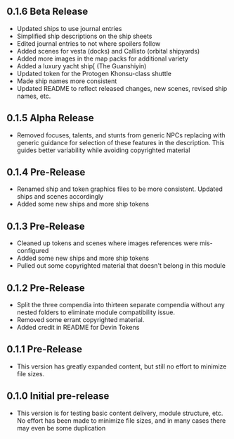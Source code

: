 ## 0.1.6 Beta Release
- Updated ships to use journal entries
- Simplified ship descriptions on the ship sheets
- Edited journal entries to not where spoilers follow
- Added scenes for vesta (docks) and Callisto (orbital shipyards)
- Added more images in the map packs for additional variety
- Added a luxury yacht ship[ (The Guanshiyin)
- Updated token for the Protogen Khonsu-class shuttle
- Made ship names more consistent
- Updated README to reflect released changes, new scenes, revised ship names, etc.

## 0.1.5 Alpha Release
- Removed focuses, talents, and stunts from generic NPCs replacing with generic guidance for selection of these features in the description. This guides better variability while avoiding copyrighted material

## 0.1.4 Pre-Release
- Renamed ship and token graphics files to be more consistent. Updated ships and scenes accordingly
- Added some new ships and more ship tokens

## 0.1.3 Pre-Release
- Cleaned up tokens and scenes where images references were mis-configured
- Added some new ships and more ship tokens
- Pulled out some copyrighted material that doesn't belong in this module

## 0.1.2 Pre-Release
- Split the three compendia into thirteen separate compendia without any nested folders to eliminate module compatibility issue.
- Removed some errant copyrighted material.
- Added credit in README for Devin Tokens

## 0.1.1 Pre-Release
- This version has greatly expanded content, but still no effort to minimize file sizes.

## 0.1.0 Initial pre-release
- This version is for testing basic content delivery, module structure, etc. No effort has been made to minimize file sizes, and in many cases there may even be some duplication
